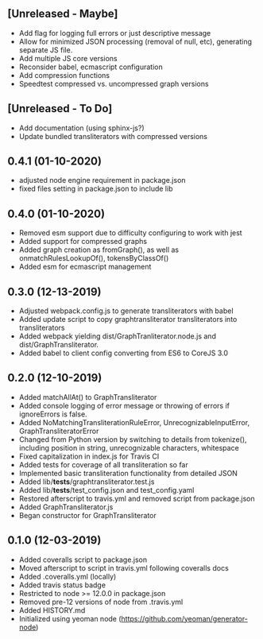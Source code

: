 [Unreleased - Maybe]
--------------------
* Add flag for logging full errors or just descriptive message
* Allow for minimized JSON processing (removal of null, etc), generating separate JS file.
* Add multiple JS core versions
* Reconsider babel, ecmascript configuration
* Add compression functions
* Speedtest compressed vs. uncompressed graph versions

[Unreleased - To Do]
--------------------
* Add documentation (using sphinx-js?)
* Update bundled transliterators with compressed versions

0.4.1 (01-10-2020)
------------------
* adjusted node engine requirement in package.json
* fixed files setting in package.json to include lib

0.4.0 (01-10-2020)
------------------
* Removed esm support due to difficulty configuring to work with jest
* Added support for compressed graphs
* Added graph creation as fromGraph(), as well as onmatchRulesLookupOf(), tokensByClassOf()
* Added esm for ecmascript management


0.3.0 (12-13-2019)
------------------
* Adjusted webpack.config.js to generate transliterators with babel
* Added update script to copy graphtransliterator transliterators into transliterators
* Added webpack yielding dist/GraphTranliterator.node.js and 
  dist/GraphTransliterator.
* Added babel to client config converting from ES6 to CoreJS 3.0

0.2.0 (12-10-2019)
------------------
* Added matchAllAt() to GraphTransliterator
* Added console logging of error message or throwing of errors if 
  ignoreErrors is false. 
* Added NoMatchingTransliterationRuleError, UnrecognizableInputError,
  GraphTransliteratorError
* Changed from Python version by switching to details from tokenize(),
  including position in string, unrecognizable characters, whitespace
* Fixed capitalization in index.js for Travis CI
* Added tests for coverage of all transliteration so far
* Implemented basic transliteration functionality from detailed JSON
* Added lib/__tests__/graphtransliterator.test.js
* Added lib/__tests__/test_config.json and test_config.yaml
* Restored afterscript to travis.yml and removed script from package.json
* Added GraphTransliterator.js
* Began constructor for GraphTransliterator

0.1.0 (12-03-2019)
------------------

* Added coveralls script to package.json
* Moved afterscript to script in travis.yml following coveralls docs
* Added .coveralls.yml (locally)
* Added travis status badge
* Restricted to node >= 12.0.0 in package.json
* Removed pre-12 versions of node from .travis.yml
* Added HISTORY.md
* Initialized using yeoman node (https://github.com/yeoman/generator-node)

